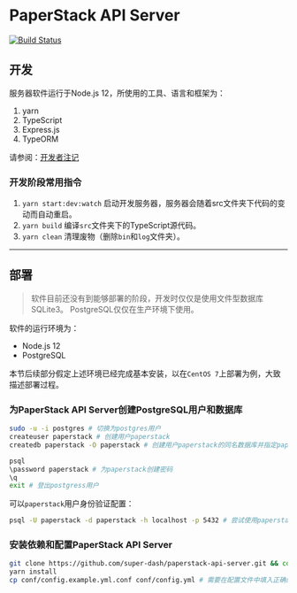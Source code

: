 # PaperStack API Server

[![Build Status](https://travis-ci.com/super-dash/paperstack-api-server.svg?branch=master)](https://travis-ci.com/super-dash/paperstack-api-server)

## 开发

服务器软件运行于Node.js 12，所使用的工具、语言和框架为：

1. yarn
2. TypeScript
3. Express.js
4. TypeORM

请参阅：[开发者注记](docs/developer.md)

### 开发阶段常用指令

1. `yarn start:dev:watch` 启动开发服务器，服务器会随着src文件夹下代码的变动而自动重启。
2. `yarn build` 编译`src`文件夹下的TypeScript源代码。
3. `yarn clean` 清理废物（删除`bin`和`log`文件夹）。

---

## 部署

> 软件目前还没有到能够部署的阶段，开发时仅仅是使用文件型数据库SQLite3。
> PostgreSQL仅仅在生产环境下使用。

软件的运行环境为：

- Node.js 12
- PostgreSQL

本节后续部分假定上述环境已经完成基本安装，以在`CentOS 7`上部署为例，大致描述部署过程。

### 为PaperStack API Server创建PostgreSQL用户和数据库

```sh
sudo -u -i postgres # 切换为postgres用户
createuser paperstack # 创建用户paperstack
createdb paperstack -O paperstack # 创建用户paperstack的同名数据库并指定paperstack用户为Owner

psql
\password paperstack # 为paperstack创建密码
\q
exit # 登出postgress用户
```

可以`paperstack`用户身份验证配置：

```sh
psql -U paperstack -d paperstack -h localhost -p 5432 # 尝试使用paperstack用户身份登录
```

### 安装依赖和配置PaperStack API Server

```sh
git clone https://github.com/super-dash/paperstack-api-server.git && cd paperstack-api-server
yarn install
cp conf/config.example.yml.conf conf/config.yml # 需要在配置文件中填入正确的信息
```
